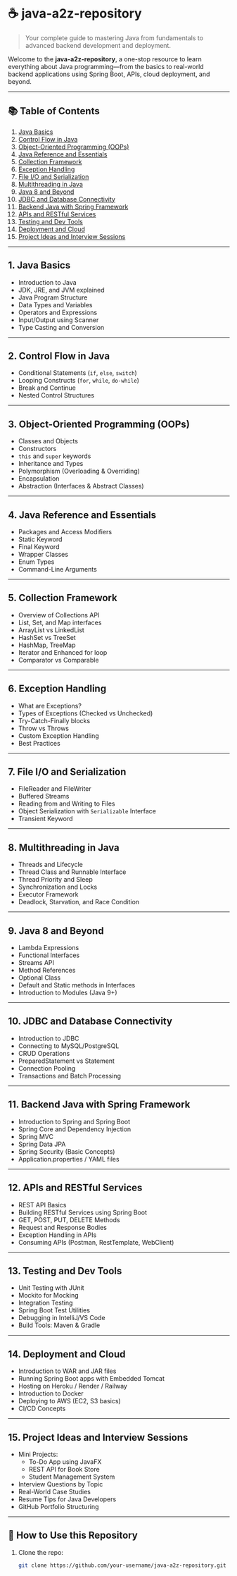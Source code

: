# ☕ java-a2z-repository

> Your complete guide to mastering Java from fundamentals to advanced backend development and deployment.

Welcome to the **java-a2z-repository**, a one-stop resource to learn everything about Java programming—from the basics to real-world backend applications using Spring Boot, APIs, cloud deployment, and beyond.

---

## 📚 Table of Contents

1. [Java Basics](#1-java-basics)
2. [Control Flow in Java](#2-control-flow-in-java)
3. [Object-Oriented Programming (OOPs)](#3-object-oriented-programming-oops)
4. [Java Reference and Essentials](#4-java-reference-and-essentials)
5. [Collection Framework](#5-collection-framework)
6. [Exception Handling](#6-exception-handling)
7. [File I/O and Serialization](#7-file-io-and-serialization)
8. [Multithreading in Java](#8-multithreading-in-java)
9. [Java 8 and Beyond](#9-java-8-and-beyond)
10. [JDBC and Database Connectivity](#10-jdbc-and-database-connectivity)
11. [Backend Java with Spring Framework](#11-backend-java-with-spring-framework)
12. [APIs and RESTful Services](#12-apis-and-restful-services)
13. [Testing and Dev Tools](#13-testing-and-dev-tools)
14. [Deployment and Cloud](#14-deployment-and-cloud)
15. [Project Ideas and Interview Sessions](#15-project-ideas-and-interview-sessions)

---

## 1. Java Basics

- Introduction to Java
- JDK, JRE, and JVM explained
- Java Program Structure
- Data Types and Variables
- Operators and Expressions
- Input/Output using Scanner
- Type Casting and Conversion

---

## 2. Control Flow in Java

- Conditional Statements (`if`, `else`, `switch`)
- Looping Constructs (`for`, `while`, `do-while`)
- Break and Continue
- Nested Control Structures

---

## 3. Object-Oriented Programming (OOPs)

- Classes and Objects
- Constructors
- `this` and `super` keywords
- Inheritance and Types
- Polymorphism (Overloading & Overriding)
- Encapsulation
- Abstraction (Interfaces & Abstract Classes)

---

## 4. Java Reference and Essentials

- Packages and Access Modifiers
- Static Keyword
- Final Keyword
- Wrapper Classes
- Enum Types
- Command-Line Arguments

---

## 5. Collection Framework

- Overview of Collections API
- List, Set, and Map interfaces
- ArrayList vs LinkedList
- HashSet vs TreeSet
- HashMap, TreeMap
- Iterator and Enhanced for loop
- Comparator vs Comparable

---

## 6. Exception Handling

- What are Exceptions?
- Types of Exceptions (Checked vs Unchecked)
- Try-Catch-Finally blocks
- Throw vs Throws
- Custom Exception Handling
- Best Practices

---

## 7. File I/O and Serialization

- FileReader and FileWriter
- Buffered Streams
- Reading from and Writing to Files
- Object Serialization with `Serializable` Interface
- Transient Keyword

---

## 8. Multithreading in Java

- Threads and Lifecycle
- Thread Class and Runnable Interface
- Thread Priority and Sleep
- Synchronization and Locks
- Executor Framework
- Deadlock, Starvation, and Race Condition

---

## 9. Java 8 and Beyond

- Lambda Expressions
- Functional Interfaces
- Streams API
- Method References
- Optional Class
- Default and Static methods in Interfaces
- Introduction to Modules (Java 9+)

---

## 10. JDBC and Database Connectivity

- Introduction to JDBC
- Connecting to MySQL/PostgreSQL
- CRUD Operations
- PreparedStatement vs Statement
- Connection Pooling
- Transactions and Batch Processing

---

## 11. Backend Java with Spring Framework

- Introduction to Spring and Spring Boot
- Spring Core and Dependency Injection
- Spring MVC
- Spring Data JPA
- Spring Security (Basic Concepts)
- Application.properties / YAML files

---

## 12. APIs and RESTful Services

- REST API Basics
- Building RESTful Services using Spring Boot
- GET, POST, PUT, DELETE Methods
- Request and Response Bodies
- Exception Handling in APIs
- Consuming APIs (Postman, RestTemplate, WebClient)

---

## 13. Testing and Dev Tools

- Unit Testing with JUnit
- Mockito for Mocking
- Integration Testing
- Spring Boot Test Utilities
- Debugging in IntelliJ/VS Code
- Build Tools: Maven & Gradle

---

## 14. Deployment and Cloud

- Introduction to WAR and JAR files
- Running Spring Boot apps with Embedded Tomcat
- Hosting on Heroku / Render / Railway
- Introduction to Docker
- Deploying to AWS (EC2, S3 basics)
- CI/CD Concepts

---

## 15. Project Ideas and Interview Sessions

- Mini Projects:
  - To-Do App using JavaFX
  - REST API for Book Store
  - Student Management System
- Interview Questions by Topic
- Real-World Case Studies
- Resume Tips for Java Developers
- GitHub Portfolio Structuring

---

## 🚀 How to Use this Repository

1. Clone the repo:
   ```bash
   git clone https://github.com/your-username/java-a2z-repository.git
